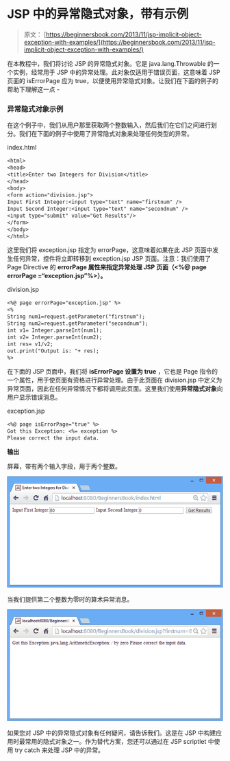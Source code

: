 # JSP 中的异常隐式对象，带有示例

> 原文： [https://beginnersbook.com/2013/11/jsp-implicit-object-exception-with-examples/](https://beginnersbook.com/2013/11/jsp-implicit-object-exception-with-examples/)

在本教程中，我们将讨论 JSP 的异常隐式对象。它是 java.lang.Throwable 的一个实例，经常用于 JSP 中的异常处理。此对象仅适用于错误页面，这意味着 JSP 页面的 isErrorPage 应为 true，以便使用异常隐式对象。让我们在下面的例子的帮助下理解这一点 -

### 异常隐式对象示例

在这个例子中，我们从用户那里获取两个整数输入，然后我们在它们之间进行划分。我们在下面的例子中使用了异常隐式对象来处理任何类型的异常。

index.html

```
<html>
<head>
<title>Enter two Integers for Division</title>
</head>
<body>
<form action="division.jsp"> 
Input First Integer:<input type="text" name="firstnum" />
Input Second Integer:<input type="text" name="secondnum" /> 
<input type="submit" value="Get Results"/> 
</form>
</body>
</html>
```

这里我们将 exception.jsp 指定为 errorPage，这意味着如果在此 JSP 页面中发生任何异常，控件将立即转移到 exception.jsp JSP 页面。注意：我们使用了 Page Directive 的 **errorPage 属性来指定异常处理 JSP 页面（&lt;%@ page errorPage =“exception.jsp”%&gt;）。**

division.jsp

```
<%@ page errorPage="exception.jsp" %> 
<% 
String num1=request.getParameter("firstnum"); 
String num2=request.getParameter("secondnum"); 
int v1= Integer.parseInt(num1);
int v2= Integer.parseInt(num2);
int res= v1/v2;
out.print("Output is: "+ res);
%>
```

在下面的 JSP 页面中，我们将 **isErrorPage 设置为 true** ，它也是 Page 指令的一个属性，用于使页面有资格进行异常处理。由于此页面在 division.jsp 中定义为异常页面，因此在任何异常情况下都将调用此页面。这里我们使用**异常隐式对象**向用户显示错误消息。

exception.jsp

```
<%@ page isErrorPage="true" %> 
Got this Exception: <%= exception %> 
Please correct the input data.
```

**输出**

屏幕，带有两个输入字段，用于两个整数。

![inputPage](img/7965054e324d77ec7839986ddc91ec1d.jpg)

当我们提供第二个整数为零时的算术异常消息。

![exceptionPage](img/1dcec75b0e559850cdbcd7512a10a230.jpg)

如果您对 JSP 中的异常隐式对象有任何疑问，请告诉我们。这是在 JSP 中构建应用时最常用的隐式对象之一。作为替代方案，您还可以通过在 JSP scriptlet 中使用 try catch 来处理 JSP 中的异常。